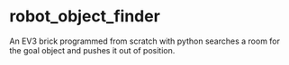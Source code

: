 # robot_object_finder
An EV3 brick programmed from scratch with python searches a room for the goal object and pushes it out of position.

